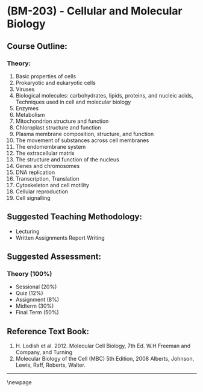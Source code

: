 # **(BM-203) - Cellular and Molecular Biology**

## **Course Outline:**

### **Theory:**
1. Basic properties of cells
1. Prokaryotic and eukaryotic cells
1. Viruses
1. Biological molecules: carbohydrates, lipids, proteins, and nucleic acids, Techniques used in cell and molecular biology
1. Enzymes
1. Metabolism
1. Mitochondrion structure and function
1. Chloroplast structure and function
1. Plasma membrane composition, structure, and function
1. The movement of substances across cell membranes
1. The endomembrane system
1. The extracellular matrix
1. The structure and function of the nucleus
1. Genes and chromosomes
1. DNA replication
1. Transcription, Translation
1. Cytoskeleton and cell motility
1. Cellular reproduction
1. Cell signalling
   
## **Suggested Teaching Methodology:**
- Lecturing
- Written Assignments Report Writing
## **Suggested Assessment:**
### **Theory (100%)**

- Sessional (20%)
- Quiz (12%)
- Assignment (8%)
- Midterm (30%)
- Final Term (50%)

## **Reference Text Book:**
1. H. Lodish et al. 2012. Molecular Cell Biology, 7th Ed. W.H Freeman and Company, and Turning
1. Molecular Biology of the Cell (MBC) 5th Edition, 2008 Alberts, Johnson, Lewis, Raff, Roberts, Walter.

___
\newpage